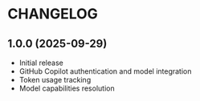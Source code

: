 # CHANGELOG

## 1.0.0 (2025-09-29)

* Initial release
* GitHub Copilot authentication and model integration
* Token usage tracking
* Model capabilities resolution